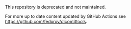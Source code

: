 This repository is deprecated and not maintained.

For more up to date content updated by GitHub Actions see https://github.com/fedorov/dicom3tools.
